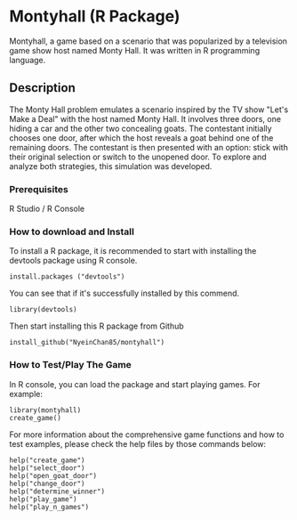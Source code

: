 # Montyhall (R Package)

Montyhall, a game based on a scenario that was popularized by a television game show host named Monty Hall. It was written in R programming language.

## Description

The Monty Hall problem emulates a scenario inspired by the TV show "Let's Make a Deal" with the host named Monty Hall.
    It involves three doors, one hiding a car and the other two concealing goats. The contestant initially chooses one door, 
    after which the host reveals a goat behind one of the remaining doors. The contestant is then presented with an option: 
    stick with their original selection or switch to the unopened door. To explore and analyze both strategies, 
   this simulation was developed.

### Prerequisites

R Studio / R Console 

### How to download and Install
To install a R package, it is recommended to start with installing the devtools package using R console.

```
install.packages ("devtools") 
 ```
You can see that if it's successfully installed by this commend.

```
library(devtools)
```
Then start installing this R package from Github
```
install_github("NyeinChan85/montyhall") 
 ```
### How to Test/Play The Game

In R console, you can load the package and start playing games.
For example:
```
library(montyhall)
create_game()
```
For more information about the comprehensive game functions and how to test examples, please check the help files by those commands below:
```
help("create_game")
help("select_door")
help("open_goat_door")
help("change_door")
help("determine_winner")
help("play_game")
help("play_n_games")
```
